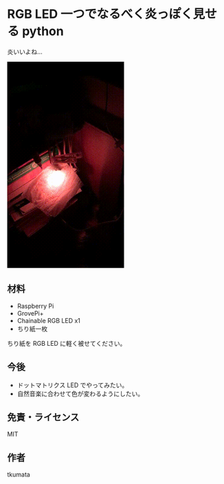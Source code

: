 # RGB LED 一つでなるべく炎っぽく見せる python

炎いいよね…

![sample](IMG_0098.gif)


## 材料

 - Raspberry Pi
 - GrovePi+
 - Chainable RGB LED x1
 - ちり紙一枚

ちり紙を RGB LED に軽く被せてください。


## 今後

 - ドットマトリクス LED でやってみたい。
 - 自然音楽に合わせて色が変わるようにしたい。


## 免責・ライセンス

MIT


## 作者

tkumata
